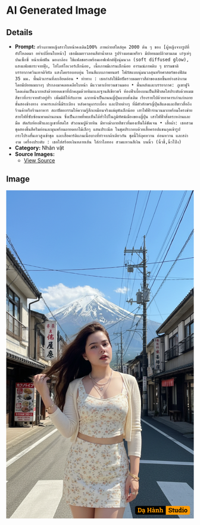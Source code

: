 # AI Generated Image

## Details
- **Prompt:** `สร้างภาพหญิงสาวใบหน้าคงเดิม100%
ภาพถ่ายสไตล์ยุค 2000 ต้น ๆ ของ [ผู้หญิงจากรูปที่อัปโหลดมา อย่าเปลี่ยนใบหน้า] เธอมีผมยาวลอนสีดำน้ำตาล รูปร่างผอมเพรียว มีปอยผมปลิวตามลม เก๋ๆเท่ๆปนเซ็กซี่ หน้าเพ้อฝัน มองกล้อง
ใช้แฟลชตรงพร้อมเอฟเฟกต์ฟุ้งนุ่มนวล (soft diffused glow), แสงแฟลชกระจายฟุ้ง, ไฮไลท์โอเวอร์เล็กน้อย, เนื้อภาพมีเกรนเล็กน้อย
อารมณ์ภาพดิบ ๆ ธรรมชาติ บรรยากาศวินเทจดิจิทัล แสงโดยรอบอบอุ่น โทนสีแบบภาพยนตร์ โฟกัสแบบนุ่มนวลสุนทรียศาสตร์ของฟิล์ม 35 มม. พื้นผิวเกรนที่ละเอียดอ่อน
• ท่าทาง : เธอกำลังใช้มือปัดรวบผมยาวสีดำของเธอขึ้นอย่างสง่างาม โดยมีปอยผมบางๆ ปรกลงมาคลอเคลียใบหน้า มีแววตาเย้ายวนชวนมอง
• พื้นหลังและบรรยากาศ: ภูเขาฟูจิโดดเด่นเป็นฉากหลังด้วยยอดเขาที่ปกคลุมด้วยหิมะและฐานสีเขียวขจี ท้องฟ้าเบื้องบนเป็นสีฟ้าสดใสประดับด้วยเมฆสีขาวที่กระจายตัวอยู่ทั่ว เพิ่มมิติให้กับภาพ
ฉากหน้าเป็นถนนญี่ปุ่นแบบดั้งเดิม เรียงรายไปด้วยอาคารเก่าแก่หลายชั้นสองข้างทาง อาคารเหล่านี้มีระเบียง หลังคามุงกระเบื้อง และป้ายต่างๆ ที่มีตัวอักษรญี่ปุ่นสีแดงและสีขาวสื่อถึงร้านค้าหรือร้านอาหาร สถาปัตยกรรมให้ความรู้สึกเหมือนจริงแต่ผุพังเล็กน้อย
เสาไฟฟ้าจำนวนมากพร้อมโครงข่ายสายไฟที่ซับซ้อนพาดผ่านถนน ซึ่งเป็นภาพที่พบเห็นได้ทั่วไปในภูมิทัศน์เมืองของญี่ปุ่น เสาไฟฟ้าตั้งตระหง่านและมืด ตัดกับท้องฟ้าและภูเขาที่สดใส
ตัวถนนปูด้วยหิน มีทางม้าลายสีขาวที่มองเห็นได้ชัดเจน
• เสื้อผ้า: เธอสวมชุดสองชิ้นสีครีมอ่อนละมุนพร้อมลายดอกไม้เล็กๆ แสนประณีต ในชุดประกอบด้วยเสื้อครอปแขนกุดเข้ารูป กระโปรงสั้นเอวสูงเข้าชุด และเสื้อคาร์ดิแกนเนื้อบางที่ทำจากผ้าเดียวกัน ชุดนี้ให้ลุคหวาน อ่อนหวาน และสง่างาม
เครื่องประดับ : เธอใส่สร้อยเงินหลายเส้น ใส่กำไลทอง สวมแหวนสีเงิน บนนิ้ว (นิ้วชี้,นิ้วโป้ง)`
- **Category:** Nhân vật
- **Source Images:**
  - [View Source](https://raw.githubusercontent.com/lenzcomvth/Somethings/main/Models/Female/Female.png)

## Image
![AI Generated Image](./image-2025-10-15T06-26-55-837Z-0j3wr.png)